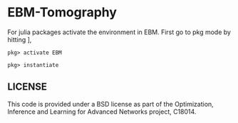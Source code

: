 # EBM-Tomography

For julia packages activate the environment in EBM. First go to pkg mode by hitting ],

`pkg> activate EBM`

`pkg> instantiate`

## LICENSE
This code is provided under a BSD license as part of the Optimization, Inference and Learning for Advanced Networks project, C18014.
